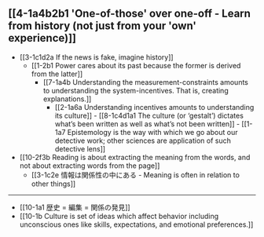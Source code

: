 **[[4-1a4b2b1 'One-of-those' over one-off - Learn from history (not just from your 'own' experience)]]**
---
- [[3-1c1d2a If the news is fake, imagine history]]
  - [[1-2b1 Power cares about its past because the former is derived from the latter]]
    - [[7-1a4b Understanding the measurement-constraints amounts to understanding the system-incentives. That is, creating explanations.]]
      - [[2-1a6a Understanding incentives amounts to understanding its culture]]
				- [[8-1c4d1a1 The culture (or ‘gestalt’) dictates what’s been written as well as what’s not been written]]
					- [[1-1a7 Epistemology is the way with which we go about our detective work; other sciences are application of such detective lens]]
- [[10-2f3b Reading is about extracting the meaning from the words, and not about extracting words from the page]]
  - [[3-1c2e 情報は関係性の中にある - Meaning is often in relation to other things]]
---
- [[10-1a1 歴史 = 編集 = 関係の発見]]
- [[10-1b Culture is set of ideas which affect behavior including unconscious ones like skills, expectations, and emotional preferences.]]
